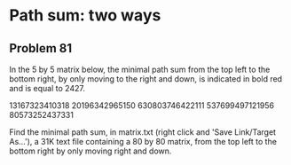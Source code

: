 #  Path sum: two ways
## Problem 81


In the 5 by 5 matrix below, the minimal path sum from the top left to the bottom right, by only moving to the right and down, is indicated in bold red and is equal to 2427.



13167323410318
20196342965150
630803746422111
537699497121956
80573252437331



Find the minimal path sum, in matrix.txt (right click and 'Save Link/Target As...'), a 31K text file containing a 80 by 80 matrix, from the top left to the bottom right by only moving right and down.




